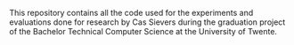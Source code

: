 This repository contains all the code used for the experiments and evaluations done for research by Cas Sievers during the graduation project of the Bachelor Technical Computer Science at the University of Twente. 